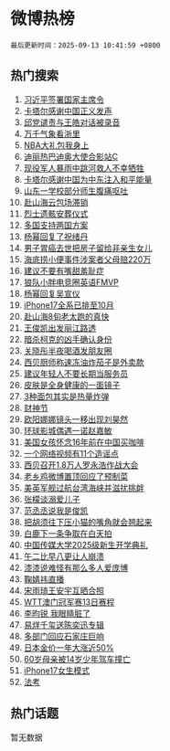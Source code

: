 # 微博热榜

`最后更新时间：2025-09-13 10:41:59 +0800`

## 热门搜索

1. [习近平签署国家主席令](https://m.weibo.cn/search?containerid=100103type%3D1%26t%3D10%26q%3D%23%E4%B9%A0%E8%BF%91%E5%B9%B3%E7%AD%BE%E7%BD%B2%E5%9B%BD%E5%AE%B6%E4%B8%BB%E5%B8%AD%E4%BB%A4%23&stream_entry_id=51&isnewpage=1&extparam=seat%3D1%26cate%3D10103%26pos%3D0%26c_type%3D51%26filter_type%3Drealtimehot%26stream_entry_id%3D51%26dgr%3D0%26q%3D%2523%25E4%25B9%25A0%25E8%25BF%2591%25E5%25B9%25B3%25E7%25AD%25BE%25E7%25BD%25B2%25E5%259B%25BD%25E5%25AE%25B6%25E4%25B8%25BB%25E5%25B8%25AD%25E4%25BB%25A4%2523%26display_time%3D1757731317%26pre_seqid%3D17577313178630124147135)
1. [卡塔尔感谢中国正义发声](https://m.weibo.cn/search?containerid=100103type%3D1%26t%3D10%26q%3D%23%E5%8D%A1%E5%A1%94%E5%B0%94%E6%84%9F%E8%B0%A2%E4%B8%AD%E5%9B%BD%E6%AD%A3%E4%B9%89%E5%8F%91%E5%A3%B0%23&stream_entry_id=31&isnewpage=1&extparam=seat%3D1%26lcate%3D5001%26filter_type%3Drealtimehot%26pos%3D0%26dgr%3D0%26q%3D%2523%25E5%258D%25A1%25E5%25A1%2594%25E5%25B0%2594%25E6%2584%259F%25E8%25B0%25A2%25E4%25B8%25AD%25E5%259B%25BD%25E6%25AD%25A3%25E4%25B9%2589%25E5%258F%2591%25E5%25A3%25B0%2523%26cate%3D5001%26c_type%3D31%26flag%3D0%26stream_entry_id%3D31%26realpos%3D1%26band_rank%3D1%26display_time%3D1757731317%26pre_seqid%3D17577313178630124147135)
1. [邱党谴责与王皓对话被录音](https://m.weibo.cn/search?containerid=100103type%3D1%26t%3D10%26q%3D%23%E9%82%B1%E5%85%9A%E8%B0%B4%E8%B4%A3%E4%B8%8E%E7%8E%8B%E7%9A%93%E5%AF%B9%E8%AF%9D%E8%A2%AB%E5%BD%95%E9%9F%B3%23&stream_entry_id=31&isnewpage=1&extparam=seat%3D1%26lcate%3D5001%26filter_type%3Drealtimehot%26pos%3D1%26dgr%3D0%26q%3D%2523%25E9%2582%25B1%25E5%2585%259A%25E8%25B0%25B4%25E8%25B4%25A3%25E4%25B8%258E%25E7%258E%258B%25E7%259A%2593%25E5%25AF%25B9%25E8%25AF%259D%25E8%25A2%25AB%25E5%25BD%2595%25E9%259F%25B3%2523%26cate%3D5001%26c_type%3D31%26flag%3D1%26stream_entry_id%3D31%26realpos%3D2%26band_rank%3D2%26display_time%3D1757731317%26pre_seqid%3D17577313178630124147135)
1. [万千气象看浙里](https://m.weibo.cn/search?containerid=100103type%3D1%26t%3D10%26q%3D%23%E4%B8%87%E5%8D%83%E6%B0%94%E8%B1%A1%E7%9C%8B%E6%B5%99%E9%87%8C%23&stream_entry_id=31&isnewpage=1&extparam=seat%3D1%26lcate%3D5001%26filter_type%3Drealtimehot%26pos%3D2%26dgr%3D0%26q%3D%2523%25E4%25B8%2587%25E5%258D%2583%25E6%25B0%2594%25E8%25B1%25A1%25E7%259C%258B%25E6%25B5%2599%25E9%2587%258C%2523%26cate%3D5001%26c_type%3D31%26flag%3D0%26stream_entry_id%3D31%26realpos%3D3%26band_rank%3D3%26display_time%3D1757731317%26pre_seqid%3D17577313178630124147135)
1. [NBA大礼包我身上](https://m.weibo.cn/search?containerid=100103type%3D1%26t%3D10%26q%3D%23NBA%E5%A4%A7%E7%A4%BC%E5%8C%85%E6%88%91%E8%BA%AB%E4%B8%8A%23&stream_entry_id=31&isnewpage=1&extparam=seat%3D1%26lcate%3D5001%26is_ad_pos%3D1%26filter_type%3Drealtimehot%26pos%3D3%26c_type%3D31%26q%3D%2523NBA%25E5%25A4%25A7%25E7%25A4%25BC%25E5%258C%2585%25E6%2588%2591%25E8%25BA%25AB%25E4%25B8%258A%2523%26cate%3D5001%26adid%3D300842%26topic_ad%3D1%26stream_entry_id%3D31%26dgr%3D0%26band_rank%3D4%26display_time%3D1757731317%26pre_seqid%3D17577313178630124147135)
1. [迪丽热巴迪奥大使合影站C](https://m.weibo.cn/search?containerid=100103type%3D1%26t%3D10%26q%3D%23%E8%BF%AA%E4%B8%BD%E7%83%AD%E5%B7%B4%E8%BF%AA%E5%A5%A5%E5%A4%A7%E4%BD%BF%E5%90%88%E5%BD%B1%E7%AB%99C%23&stream_entry_id=31&isnewpage=1&extparam=seat%3D1%26lcate%3D5001%26filter_type%3Drealtimehot%26pos%3D4%26dgr%3D0%26q%3D%2523%25E8%25BF%25AA%25E4%25B8%25BD%25E7%2583%25AD%25E5%25B7%25B4%25E8%25BF%25AA%25E5%25A5%25A5%25E5%25A4%25A7%25E4%25BD%25BF%25E5%2590%2588%25E5%25BD%25B1%25E7%25AB%2599C%2523%26cate%3D5001%26c_type%3D31%26flag%3D0%26stream_entry_id%3D31%26realpos%3D4%26band_rank%3D4%26display_time%3D1757731317%26pre_seqid%3D17577313178630124147135)
1. [现役军人暴雨中跳河救人不幸牺牲](https://m.weibo.cn/search?containerid=100103type%3D1%26t%3D10%26q%3D%23%E7%8E%B0%E5%BD%B9%E5%86%9B%E4%BA%BA%E6%9A%B4%E9%9B%A8%E4%B8%AD%E8%B7%B3%E6%B2%B3%E6%95%91%E4%BA%BA%E4%B8%8D%E5%B9%B8%E7%89%BA%E7%89%B2%23&stream_entry_id=31&isnewpage=1&extparam=seat%3D1%26lcate%3D5001%26filter_type%3Drealtimehot%26pos%3D5%26dgr%3D0%26q%3D%2523%25E7%258E%25B0%25E5%25BD%25B9%25E5%2586%259B%25E4%25BA%25BA%25E6%259A%25B4%25E9%259B%25A8%25E4%25B8%25AD%25E8%25B7%25B3%25E6%25B2%25B3%25E6%2595%2591%25E4%25BA%25BA%25E4%25B8%258D%25E5%25B9%25B8%25E7%2589%25BA%25E7%2589%25B2%2523%26cate%3D5001%26c_type%3D31%26flag%3D0%26stream_entry_id%3D31%26realpos%3D5%26band_rank%3D5%26display_time%3D1757731317%26pre_seqid%3D17577313178630124147135)
1. [卡塔尔感谢中国为中东注入和平能量](https://m.weibo.cn/search?containerid=100103type%3D1%26t%3D10%26q%3D%23%E5%8D%A1%E5%A1%94%E5%B0%94%E6%84%9F%E8%B0%A2%E4%B8%AD%E5%9B%BD%E4%B8%BA%E4%B8%AD%E4%B8%9C%E6%B3%A8%E5%85%A5%E5%92%8C%E5%B9%B3%E8%83%BD%E9%87%8F%23&stream_entry_id=31&isnewpage=1&extparam=seat%3D1%26lcate%3D5001%26filter_type%3Drealtimehot%26pos%3D6%26dgr%3D0%26q%3D%2523%25E5%258D%25A1%25E5%25A1%2594%25E5%25B0%2594%25E6%2584%259F%25E8%25B0%25A2%25E4%25B8%25AD%25E5%259B%25BD%25E4%25B8%25BA%25E4%25B8%25AD%25E4%25B8%259C%25E6%25B3%25A8%25E5%2585%25A5%25E5%2592%258C%25E5%25B9%25B3%25E8%2583%25BD%25E9%2587%258F%2523%26cate%3D5001%26c_type%3D31%26flag%3D0%26stream_entry_id%3D31%26realpos%3D6%26band_rank%3D6%26display_time%3D1757731317%26pre_seqid%3D17577313178630124147135)
1. [山东一学校部分师生腹痛呕吐](https://m.weibo.cn/search?containerid=100103type%3D1%26t%3D10%26q%3D%23%E5%B1%B1%E4%B8%9C%E4%B8%80%E5%AD%A6%E6%A0%A1%E9%83%A8%E5%88%86%E5%B8%88%E7%94%9F%E8%85%B9%E7%97%9B%E5%91%95%E5%90%90%23&stream_entry_id=31&isnewpage=1&extparam=seat%3D1%26lcate%3D5001%26filter_type%3Drealtimehot%26pos%3D7%26dgr%3D0%26q%3D%2523%25E5%25B1%25B1%25E4%25B8%259C%25E4%25B8%2580%25E5%25AD%25A6%25E6%25A0%25A1%25E9%2583%25A8%25E5%2588%2586%25E5%25B8%2588%25E7%2594%259F%25E8%2585%25B9%25E7%2597%259B%25E5%2591%2595%25E5%2590%2590%2523%26cate%3D5001%26c_type%3D31%26flag%3D0%26stream_entry_id%3D31%26realpos%3D7%26band_rank%3D7%26display_time%3D1757731317%26pre_seqid%3D17577313178630124147135)
1. [赴山海云包场滞销](https://m.weibo.cn/search?containerid=100103type%3D1%26t%3D10%26q%3D%23%E8%B5%B4%E5%B1%B1%E6%B5%B7%E4%BA%91%E5%8C%85%E5%9C%BA%E6%BB%9E%E9%94%80%23&stream_entry_id=31&isnewpage=1&extparam=seat%3D1%26lcate%3D5001%26filter_type%3Drealtimehot%26pos%3D8%26dgr%3D0%26q%3D%2523%25E8%25B5%25B4%25E5%25B1%25B1%25E6%25B5%25B7%25E4%25BA%2591%25E5%258C%2585%25E5%259C%25BA%25E6%25BB%259E%25E9%2594%2580%2523%26cate%3D5001%26c_type%3D31%26flag%3D0%26stream_entry_id%3D31%26realpos%3D8%26band_rank%3D8%26display_time%3D1757731317%26pre_seqid%3D17577313178630124147135)
1. [烈士遗骸安葬仪式](https://m.weibo.cn/search?containerid=100103type%3D1%26t%3D10%26q%3D%23%E7%83%88%E5%A3%AB%E9%81%97%E9%AA%B8%E5%AE%89%E8%91%AC%E4%BB%AA%E5%BC%8F%23&stream_entry_id=31&isnewpage=1&extparam=seat%3D1%26lcate%3D5001%26filter_type%3Drealtimehot%26pos%3D9%26dgr%3D0%26q%3D%2523%25E7%2583%2588%25E5%25A3%25AB%25E9%2581%2597%25E9%25AA%25B8%25E5%25AE%2589%25E8%2591%25AC%25E4%25BB%25AA%25E5%25BC%258F%2523%26cate%3D5001%26c_type%3D31%26flag%3D0%26stream_entry_id%3D31%26realpos%3D9%26band_rank%3D9%26display_time%3D1757731317%26pre_seqid%3D17577313178630124147135)
1. [多国支持两国方案](https://m.weibo.cn/search?containerid=100103type%3D1%26t%3D10%26q%3D%23%E5%A4%9A%E5%9B%BD%E6%94%AF%E6%8C%81%E4%B8%A4%E5%9B%BD%E6%96%B9%E6%A1%88%23&stream_entry_id=31&isnewpage=1&extparam=seat%3D1%26lcate%3D5001%26filter_type%3Drealtimehot%26pos%3D10%26dgr%3D0%26q%3D%2523%25E5%25A4%259A%25E5%259B%25BD%25E6%2594%25AF%25E6%258C%2581%25E4%25B8%25A4%25E5%259B%25BD%25E6%2596%25B9%25E6%25A1%2588%2523%26cate%3D5001%26c_type%3D31%26flag%3D1%26stream_entry_id%3D31%26realpos%3D10%26band_rank%3D10%26display_time%3D1757731317%26pre_seqid%3D17577313178630124147135)
1. [杨幂回复了祝绪丹](https://m.weibo.cn/search?containerid=100103type%3D1%26t%3D10%26q%3D%23%E6%9D%A8%E5%B9%82%E5%9B%9E%E5%A4%8D%E4%BA%86%E7%A5%9D%E7%BB%AA%E4%B8%B9%23&stream_entry_id=31&isnewpage=1&extparam=seat%3D1%26lcate%3D5001%26filter_type%3Drealtimehot%26pos%3D11%26dgr%3D0%26q%3D%2523%25E6%259D%25A8%25E5%25B9%2582%25E5%259B%259E%25E5%25A4%258D%25E4%25BA%2586%25E7%25A5%259D%25E7%25BB%25AA%25E4%25B8%25B9%2523%26cate%3D5001%26c_type%3D31%26flag%3D2%26stream_entry_id%3D31%26realpos%3D11%26band_rank%3D11%26display_time%3D1757731317%26pre_seqid%3D17577313178630124147135)
1. [男子胃癌去世把房子留给非亲生女儿](https://m.weibo.cn/search?containerid=100103type%3D1%26t%3D10%26q%3D%23%E7%94%B7%E5%AD%90%E8%83%83%E7%99%8C%E5%8E%BB%E4%B8%96%E6%8A%8A%E6%88%BF%E5%AD%90%E7%95%99%E7%BB%99%E9%9D%9E%E4%BA%B2%E7%94%9F%E5%A5%B3%E5%84%BF%23&stream_entry_id=31&isnewpage=1&extparam=seat%3D1%26lcate%3D5001%26filter_type%3Drealtimehot%26pos%3D12%26dgr%3D0%26q%3D%2523%25E7%2594%25B7%25E5%25AD%2590%25E8%2583%2583%25E7%2599%258C%25E5%258E%25BB%25E4%25B8%2596%25E6%258A%258A%25E6%2588%25BF%25E5%25AD%2590%25E7%2595%2599%25E7%25BB%2599%25E9%259D%259E%25E4%25BA%25B2%25E7%2594%259F%25E5%25A5%25B3%25E5%2584%25BF%2523%26cate%3D5001%26c_type%3D31%26flag%3D1%26stream_entry_id%3D31%26realpos%3D12%26band_rank%3D12%26display_time%3D1757731317%26pre_seqid%3D17577313178630124147135)
1. [海底捞小便事件涉案者父母赔220万](https://m.weibo.cn/search?containerid=100103type%3D1%26t%3D10%26q%3D%23%E6%B5%B7%E5%BA%95%E6%8D%9E%E5%B0%8F%E4%BE%BF%E4%BA%8B%E4%BB%B6%E6%B6%89%E6%A1%88%E8%80%85%E7%88%B6%E6%AF%8D%E8%B5%94220%E4%B8%87%23&stream_entry_id=31&isnewpage=1&extparam=seat%3D1%26lcate%3D5001%26filter_type%3Drealtimehot%26pos%3D13%26dgr%3D0%26q%3D%2523%25E6%25B5%25B7%25E5%25BA%2595%25E6%258D%259E%25E5%25B0%258F%25E4%25BE%25BF%25E4%25BA%258B%25E4%25BB%25B6%25E6%25B6%2589%25E6%25A1%2588%25E8%2580%2585%25E7%2588%25B6%25E6%25AF%258D%25E8%25B5%2594220%25E4%25B8%2587%2523%26cate%3D5001%26c_type%3D31%26flag%3D0%26stream_entry_id%3D31%26realpos%3D13%26band_rank%3D13%26display_time%3D1757731317%26pre_seqid%3D17577313178630124147135)
1. [建议不要有嘴甜羞耻症](https://m.weibo.cn/search?containerid=100103type%3D1%26t%3D10%26q%3D%E5%BB%BA%E8%AE%AE%E4%B8%8D%E8%A6%81%E6%9C%89%E5%98%B4%E7%94%9C%E7%BE%9E%E8%80%BB%E7%97%87&stream_entry_id=31&isnewpage=1&extparam=seat%3D1%26lcate%3D5001%26filter_type%3Drealtimehot%26pos%3D14%26dgr%3D0%26q%3D%25E5%25BB%25BA%25E8%25AE%25AE%25E4%25B8%258D%25E8%25A6%2581%25E6%259C%2589%25E5%2598%25B4%25E7%2594%259C%25E7%25BE%259E%25E8%2580%25BB%25E7%2597%2587%26cate%3D5001%26c_type%3D31%26flag%3D1%26stream_entry_id%3D31%26realpos%3D14%26band_rank%3D14%26display_time%3D1757731317%26pre_seqid%3D17577313178630124147135)
1. [狼队小胖电竞圈英语FMVP](https://m.weibo.cn/search?containerid=100103type%3D1%26t%3D10%26q%3D%23%E7%8B%BC%E9%98%9F%E5%B0%8F%E8%83%96%E7%94%B5%E7%AB%9E%E5%9C%88%E8%8B%B1%E8%AF%ADFMVP%23&stream_entry_id=31&isnewpage=1&extparam=seat%3D1%26lcate%3D5001%26filter_type%3Drealtimehot%26pos%3D15%26dgr%3D0%26q%3D%2523%25E7%258B%25BC%25E9%2598%259F%25E5%25B0%258F%25E8%2583%2596%25E7%2594%25B5%25E7%25AB%259E%25E5%259C%2588%25E8%258B%25B1%25E8%25AF%25ADFMVP%2523%26cate%3D5001%26c_type%3D31%26flag%3D1%26stream_entry_id%3D31%26realpos%3D15%26band_rank%3D15%26display_time%3D1757731317%26pre_seqid%3D17577313178630124147135)
1. [杨幂回复吴宣仪](https://m.weibo.cn/search?containerid=100103type%3D1%26t%3D10%26q%3D%23%E6%9D%A8%E5%B9%82%E5%9B%9E%E5%A4%8D%E5%90%B4%E5%AE%A3%E4%BB%AA%23&stream_entry_id=31&isnewpage=1&extparam=seat%3D1%26lcate%3D5001%26filter_type%3Drealtimehot%26pos%3D16%26dgr%3D0%26q%3D%2523%25E6%259D%25A8%25E5%25B9%2582%25E5%259B%259E%25E5%25A4%258D%25E5%2590%25B4%25E5%25AE%25A3%25E4%25BB%25AA%2523%26cate%3D5001%26c_type%3D31%26flag%3D0%26stream_entry_id%3D31%26realpos%3D16%26band_rank%3D16%26display_time%3D1757731317%26pre_seqid%3D17577313178630124147135)
1. [iPhone17全系已排至10月](https://m.weibo.cn/search?containerid=100103type%3D1%26t%3D10%26q%3D%23iPhone17%E5%85%A8%E7%B3%BB%E5%B7%B2%E6%8E%92%E8%87%B310%E6%9C%88%23&stream_entry_id=31&isnewpage=1&extparam=seat%3D1%26lcate%3D5001%26filter_type%3Drealtimehot%26pos%3D17%26dgr%3D0%26q%3D%2523iPhone17%25E5%2585%25A8%25E7%25B3%25BB%25E5%25B7%25B2%25E6%258E%2592%25E8%2587%25B310%25E6%259C%2588%2523%26cate%3D5001%26c_type%3D31%26flag%3D0%26stream_entry_id%3D31%26realpos%3D17%26band_rank%3D17%26display_time%3D1757731317%26pre_seqid%3D17577313178630124147135)
1. [赴山海8旬老太跑的真快](https://m.weibo.cn/search?containerid=100103type%3D1%26t%3D10%26q%3D%E8%B5%B4%E5%B1%B1%E6%B5%B78%E6%97%AC%E8%80%81%E5%A4%AA%E8%B7%91%E7%9A%84%E7%9C%9F%E5%BF%AB&stream_entry_id=31&isnewpage=1&extparam=seat%3D1%26lcate%3D5001%26filter_type%3Drealtimehot%26pos%3D18%26dgr%3D0%26q%3D%25E8%25B5%25B4%25E5%25B1%25B1%25E6%25B5%25B78%25E6%2597%25AC%25E8%2580%2581%25E5%25A4%25AA%25E8%25B7%2591%25E7%259A%2584%25E7%259C%259F%25E5%25BF%25AB%26cate%3D5001%26c_type%3D31%26flag%3D1%26stream_entry_id%3D31%26realpos%3D18%26band_rank%3D18%26display_time%3D1757731317%26pre_seqid%3D17577313178630124147135)
1. [王俊凯出发丽江路透](https://m.weibo.cn/search?containerid=100103type%3D1%26t%3D10%26q%3D%23%E7%8E%8B%E4%BF%8A%E5%87%AF%E5%87%BA%E5%8F%91%E4%B8%BD%E6%B1%9F%E8%B7%AF%E9%80%8F%23&stream_entry_id=31&isnewpage=1&extparam=seat%3D1%26lcate%3D5001%26filter_type%3Drealtimehot%26pos%3D19%26dgr%3D0%26q%3D%2523%25E7%258E%258B%25E4%25BF%258A%25E5%2587%25AF%25E5%2587%25BA%25E5%258F%2591%25E4%25B8%25BD%25E6%25B1%259F%25E8%25B7%25AF%25E9%2580%258F%2523%26cate%3D5001%26c_type%3D31%26flag%3D1%26stream_entry_id%3D31%26realpos%3D19%26band_rank%3D19%26display_time%3D1757731317%26pre_seqid%3D17577313178630124147135)
1. [暗杀柯克的凶手确认身份](https://m.weibo.cn/search?containerid=100103type%3D1%26t%3D10%26q%3D%23%E6%9A%97%E6%9D%80%E6%9F%AF%E5%85%8B%E7%9A%84%E5%87%B6%E6%89%8B%E7%A1%AE%E8%AE%A4%E8%BA%AB%E4%BB%BD%23&stream_entry_id=31&isnewpage=1&extparam=seat%3D1%26lcate%3D5001%26filter_type%3Drealtimehot%26pos%3D20%26dgr%3D0%26q%3D%2523%25E6%259A%2597%25E6%259D%2580%25E6%259F%25AF%25E5%2585%258B%25E7%259A%2584%25E5%2587%25B6%25E6%2589%258B%25E7%25A1%25AE%25E8%25AE%25A4%25E8%25BA%25AB%25E4%25BB%25BD%2523%26cate%3D5001%26c_type%3D31%26flag%3D0%26stream_entry_id%3D31%26realpos%3D20%26band_rank%3D20%26display_time%3D1757731317%26pre_seqid%3D17577313178630124147135)
1. [关晓彤半夜喝酒发朋友圈](https://m.weibo.cn/search?containerid=100103type%3D1%26t%3D10%26q%3D%E5%85%B3%E6%99%93%E5%BD%A4%E5%8D%8A%E5%A4%9C%E5%96%9D%E9%85%92%E5%8F%91%E6%9C%8B%E5%8F%8B%E5%9C%88&stream_entry_id=31&isnewpage=1&extparam=seat%3D1%26lcate%3D5001%26filter_type%3Drealtimehot%26pos%3D21%26dgr%3D0%26q%3D%25E5%2585%25B3%25E6%2599%2593%25E5%25BD%25A4%25E5%258D%258A%25E5%25A4%259C%25E5%2596%259D%25E9%2585%2592%25E5%258F%2591%25E6%259C%258B%25E5%258F%258B%25E5%259C%2588%26cate%3D5001%26c_type%3D31%26flag%3D2%26stream_entry_id%3D31%26realpos%3D21%26band_rank%3D21%26display_time%3D1757731317%26pre_seqid%3D17577313178630124147135)
1. [西贝厨师称速冻油炸茄子是外卖款](https://m.weibo.cn/search?containerid=100103type%3D1%26t%3D10%26q%3D%23%E8%A5%BF%E8%B4%9D%E5%8E%A8%E5%B8%88%E7%A7%B0%E9%80%9F%E5%86%BB%E6%B2%B9%E7%82%B8%E8%8C%84%E5%AD%90%E6%98%AF%E5%A4%96%E5%8D%96%E6%AC%BE%23&stream_entry_id=31&isnewpage=1&extparam=seat%3D1%26lcate%3D5001%26filter_type%3Drealtimehot%26pos%3D22%26dgr%3D0%26q%3D%2523%25E8%25A5%25BF%25E8%25B4%259D%25E5%258E%25A8%25E5%25B8%2588%25E7%25A7%25B0%25E9%2580%259F%25E5%2586%25BB%25E6%25B2%25B9%25E7%2582%25B8%25E8%258C%2584%25E5%25AD%2590%25E6%2598%25AF%25E5%25A4%2596%25E5%258D%2596%25E6%25AC%25BE%2523%26cate%3D5001%26c_type%3D31%26flag%3D2%26stream_entry_id%3D31%26realpos%3D22%26band_rank%3D22%26display_time%3D1757731317%26pre_seqid%3D17577313178630124147135)
1. [建议年轻人不要长期当服务员](https://m.weibo.cn/search?containerid=100103type%3D1%26t%3D10%26q%3D%E5%BB%BA%E8%AE%AE%E5%B9%B4%E8%BD%BB%E4%BA%BA%E4%B8%8D%E8%A6%81%E9%95%BF%E6%9C%9F%E5%BD%93%E6%9C%8D%E5%8A%A1%E5%91%98&stream_entry_id=31&isnewpage=1&extparam=seat%3D1%26lcate%3D5001%26filter_type%3Drealtimehot%26pos%3D23%26dgr%3D0%26q%3D%25E5%25BB%25BA%25E8%25AE%25AE%25E5%25B9%25B4%25E8%25BD%25BB%25E4%25BA%25BA%25E4%25B8%258D%25E8%25A6%2581%25E9%2595%25BF%25E6%259C%259F%25E5%25BD%2593%25E6%259C%258D%25E5%258A%25A1%25E5%2591%2598%26cate%3D5001%26c_type%3D31%26flag%3D0%26stream_entry_id%3D31%26realpos%3D23%26band_rank%3D23%26display_time%3D1757731317%26pre_seqid%3D17577313178630124147135)
1. [皮肤是全身健康的一面镜子](https://m.weibo.cn/search?containerid=100103type%3D1%26t%3D10%26q%3D%23%E7%9A%AE%E8%82%A4%E6%98%AF%E5%85%A8%E8%BA%AB%E5%81%A5%E5%BA%B7%E7%9A%84%E4%B8%80%E9%9D%A2%E9%95%9C%E5%AD%90%23&stream_entry_id=31&isnewpage=1&extparam=seat%3D1%26lcate%3D5001%26filter_type%3Drealtimehot%26pos%3D24%26dgr%3D0%26q%3D%2523%25E7%259A%25AE%25E8%2582%25A4%25E6%2598%25AF%25E5%2585%25A8%25E8%25BA%25AB%25E5%2581%25A5%25E5%25BA%25B7%25E7%259A%2584%25E4%25B8%2580%25E9%259D%25A2%25E9%2595%259C%25E5%25AD%2590%2523%26cate%3D5001%26c_type%3D31%26flag%3D1%26stream_entry_id%3D31%26realpos%3D24%26band_rank%3D24%26display_time%3D1757731317%26pre_seqid%3D17577313178630124147135)
1. [3种面包其实是热量炸弹](https://m.weibo.cn/search?containerid=100103type%3D1%26t%3D10%26q%3D%233%E7%A7%8D%E9%9D%A2%E5%8C%85%E5%85%B6%E5%AE%9E%E6%98%AF%E7%83%AD%E9%87%8F%E7%82%B8%E5%BC%B9%23&stream_entry_id=31&isnewpage=1&extparam=seat%3D1%26lcate%3D5001%26filter_type%3Drealtimehot%26pos%3D25%26dgr%3D0%26q%3D%25233%25E7%25A7%258D%25E9%259D%25A2%25E5%258C%2585%25E5%2585%25B6%25E5%25AE%259E%25E6%2598%25AF%25E7%2583%25AD%25E9%2587%258F%25E7%2582%25B8%25E5%25BC%25B9%2523%26cate%3D5001%26c_type%3D31%26flag%3D0%26stream_entry_id%3D31%26realpos%3D25%26band_rank%3D25%26display_time%3D1757731317%26pre_seqid%3D17577313178630124147135)
1. [财神节](https://m.weibo.cn/search?containerid=100103type%3D1%26t%3D10%26q%3D%E8%B4%A2%E7%A5%9E%E8%8A%82&stream_entry_id=31&isnewpage=1&extparam=seat%3D1%26lcate%3D5001%26filter_type%3Drealtimehot%26pos%3D26%26dgr%3D0%26q%3D%25E8%25B4%25A2%25E7%25A5%259E%25E8%258A%2582%26cate%3D5001%26c_type%3D31%26flag%3D1%26stream_entry_id%3D31%26realpos%3D26%26band_rank%3D26%26display_time%3D1757731317%26pre_seqid%3D17577313178630124147135)
1. [欧阳娜娜镜头一移出现刘昊然](https://m.weibo.cn/search?containerid=100103type%3D1%26t%3D10%26q%3D%E6%AC%A7%E9%98%B3%E5%A8%9C%E5%A8%9C%E9%95%9C%E5%A4%B4%E4%B8%80%E7%A7%BB%E5%87%BA%E7%8E%B0%E5%88%98%E6%98%8A%E7%84%B6&stream_entry_id=31&isnewpage=1&extparam=seat%3D1%26lcate%3D5001%26filter_type%3Drealtimehot%26pos%3D27%26dgr%3D0%26q%3D%25E6%25AC%25A7%25E9%2598%25B3%25E5%25A8%259C%25E5%25A8%259C%25E9%2595%259C%25E5%25A4%25B4%25E4%25B8%2580%25E7%25A7%25BB%25E5%2587%25BA%25E7%258E%25B0%25E5%2588%2598%25E6%2598%258A%25E7%2584%25B6%26cate%3D5001%26c_type%3D31%26flag%3D0%26stream_entry_id%3D31%26realpos%3D27%26band_rank%3D27%26display_time%3D1757731317%26pre_seqid%3D17577313178630124147135)
1. [环球影城偶遇一诺赵嘉敏](https://m.weibo.cn/search?containerid=100103type%3D1%26t%3D10%26q%3D%23%E7%8E%AF%E7%90%83%E5%BD%B1%E5%9F%8E%E5%81%B6%E9%81%87%E4%B8%80%E8%AF%BA%E8%B5%B5%E5%98%89%E6%95%8F%23&stream_entry_id=31&isnewpage=1&extparam=seat%3D1%26lcate%3D5001%26filter_type%3Drealtimehot%26pos%3D28%26dgr%3D0%26q%3D%2523%25E7%258E%25AF%25E7%2590%2583%25E5%25BD%25B1%25E5%259F%258E%25E5%2581%25B6%25E9%2581%2587%25E4%25B8%2580%25E8%25AF%25BA%25E8%25B5%25B5%25E5%2598%2589%25E6%2595%258F%2523%26cate%3D5001%26c_type%3D31%26flag%3D1%26stream_entry_id%3D31%26realpos%3D28%26band_rank%3D28%26display_time%3D1757731317%26pre_seqid%3D17577313178630124147135)
1. [美国女孩怀念16年前在中国买咖啡](https://m.weibo.cn/search?containerid=100103type%3D1%26t%3D10%26q%3D%E7%BE%8E%E5%9B%BD%E5%A5%B3%E5%AD%A9%E6%80%80%E5%BF%B516%E5%B9%B4%E5%89%8D%E5%9C%A8%E4%B8%AD%E5%9B%BD%E4%B9%B0%E5%92%96%E5%95%A1&stream_entry_id=31&isnewpage=1&extparam=seat%3D1%26lcate%3D5001%26filter_type%3Drealtimehot%26pos%3D29%26dgr%3D0%26q%3D%25E7%25BE%258E%25E5%259B%25BD%25E5%25A5%25B3%25E5%25AD%25A9%25E6%2580%2580%25E5%25BF%25B516%25E5%25B9%25B4%25E5%2589%258D%25E5%259C%25A8%25E4%25B8%25AD%25E5%259B%25BD%25E4%25B9%25B0%25E5%2592%2596%25E5%2595%25A1%26cate%3D5001%26c_type%3D31%26flag%3D1%26stream_entry_id%3D31%26realpos%3D29%26band_rank%3D29%26display_time%3D1757731317%26pre_seqid%3D17577313178630124147135)
1. [一个网络视频有11个造谣点](https://m.weibo.cn/search?containerid=100103type%3D1%26t%3D10%26q%3D%23%E4%B8%80%E4%B8%AA%E7%BD%91%E7%BB%9C%E8%A7%86%E9%A2%91%E6%9C%8911%E4%B8%AA%E9%80%A0%E8%B0%A3%E7%82%B9%23&stream_entry_id=31&isnewpage=1&extparam=seat%3D1%26lcate%3D5001%26filter_type%3Drealtimehot%26pos%3D30%26dgr%3D0%26q%3D%2523%25E4%25B8%2580%25E4%25B8%25AA%25E7%25BD%2591%25E7%25BB%259C%25E8%25A7%2586%25E9%25A2%2591%25E6%259C%258911%25E4%25B8%25AA%25E9%2580%25A0%25E8%25B0%25A3%25E7%2582%25B9%2523%26cate%3D5001%26c_type%3D31%26flag%3D1%26stream_entry_id%3D31%26realpos%3D30%26band_rank%3D30%26display_time%3D1757731317%26pre_seqid%3D17577313178630124147135)
1. [西贝召开1.8万人罗永浩作战大会](https://m.weibo.cn/search?containerid=100103type%3D1%26t%3D10%26q%3D%23%E8%A5%BF%E8%B4%9D%E5%8F%AC%E5%BC%801.8%E4%B8%87%E4%BA%BA%E7%BD%97%E6%B0%B8%E6%B5%A9%E4%BD%9C%E6%88%98%E5%A4%A7%E4%BC%9A%23&stream_entry_id=31&isnewpage=1&extparam=seat%3D1%26lcate%3D5001%26filter_type%3Drealtimehot%26pos%3D31%26dgr%3D0%26q%3D%2523%25E8%25A5%25BF%25E8%25B4%259D%25E5%258F%25AC%25E5%25BC%25801.8%25E4%25B8%2587%25E4%25BA%25BA%25E7%25BD%2597%25E6%25B0%25B8%25E6%25B5%25A9%25E4%25BD%259C%25E6%2588%2598%25E5%25A4%25A7%25E4%25BC%259A%2523%26cate%3D5001%26c_type%3D31%26flag%3D1%26stream_entry_id%3D31%26realpos%3D31%26band_rank%3D31%26display_time%3D1757731317%26pre_seqid%3D17577313178630124147135)
1. [老乡鸡微博置顶回应了预制菜](https://m.weibo.cn/search?containerid=100103type%3D1%26t%3D10%26q%3D%23%E8%80%81%E4%B9%A1%E9%B8%A1%E5%BE%AE%E5%8D%9A%E7%BD%AE%E9%A1%B6%E5%9B%9E%E5%BA%94%E4%BA%86%E9%A2%84%E5%88%B6%E8%8F%9C%23&stream_entry_id=31&isnewpage=1&extparam=seat%3D1%26lcate%3D5001%26filter_type%3Drealtimehot%26pos%3D32%26dgr%3D0%26q%3D%2523%25E8%2580%2581%25E4%25B9%25A1%25E9%25B8%25A1%25E5%25BE%25AE%25E5%258D%259A%25E7%25BD%25AE%25E9%25A1%25B6%25E5%259B%259E%25E5%25BA%2594%25E4%25BA%2586%25E9%25A2%2584%25E5%2588%25B6%25E8%258F%259C%2523%26cate%3D5001%26c_type%3D31%26flag%3D1%26stream_entry_id%3D31%26realpos%3D32%26band_rank%3D32%26display_time%3D1757731317%26pre_seqid%3D17577313178630124147135)
1. [美英军舰过航台湾海峡并滋扰挑衅](https://m.weibo.cn/search?containerid=100103type%3D1%26t%3D10%26q%3D%23%E7%BE%8E%E8%8B%B1%E5%86%9B%E8%88%B0%E8%BF%87%E8%88%AA%E5%8F%B0%E6%B9%BE%E6%B5%B7%E5%B3%A1%E5%B9%B6%E6%BB%8B%E6%89%B0%E6%8C%91%E8%A1%85%23&stream_entry_id=31&isnewpage=1&extparam=seat%3D1%26lcate%3D5001%26filter_type%3Drealtimehot%26pos%3D33%26dgr%3D0%26q%3D%2523%25E7%25BE%258E%25E8%258B%25B1%25E5%2586%259B%25E8%2588%25B0%25E8%25BF%2587%25E8%2588%25AA%25E5%258F%25B0%25E6%25B9%25BE%25E6%25B5%25B7%25E5%25B3%25A1%25E5%25B9%25B6%25E6%25BB%258B%25E6%2589%25B0%25E6%258C%2591%25E8%25A1%2585%2523%26cate%3D5001%26c_type%3D31%26flag%3D0%26stream_entry_id%3D31%26realpos%3D33%26band_rank%3D33%26display_time%3D1757731317%26pre_seqid%3D17577313178630124147135)
1. [张檬谈溺爱儿子](https://m.weibo.cn/search?containerid=100103type%3D1%26t%3D10%26q%3D%E5%BC%A0%E6%AA%AC%E8%B0%88%E6%BA%BA%E7%88%B1%E5%84%BF%E5%AD%90&stream_entry_id=31&isnewpage=1&extparam=seat%3D1%26lcate%3D5001%26filter_type%3Drealtimehot%26pos%3D34%26dgr%3D0%26q%3D%25E5%25BC%25A0%25E6%25AA%25AC%25E8%25B0%2588%25E6%25BA%25BA%25E7%2588%25B1%25E5%2584%25BF%25E5%25AD%2590%26cate%3D5001%26c_type%3D31%26flag%3D0%26stream_entry_id%3D31%26realpos%3D34%26band_rank%3D34%26display_time%3D1757731317%26pre_seqid%3D17577313178630124147135)
1. [范丞丞说我是俊凯](https://m.weibo.cn/search?containerid=100103type%3D1%26t%3D10%26q%3D%E8%8C%83%E4%B8%9E%E4%B8%9E%E8%AF%B4%E6%88%91%E6%98%AF%E4%BF%8A%E5%87%AF&stream_entry_id=31&isnewpage=1&extparam=seat%3D1%26lcate%3D5001%26filter_type%3Drealtimehot%26pos%3D35%26dgr%3D0%26q%3D%25E8%258C%2583%25E4%25B8%259E%25E4%25B8%259E%25E8%25AF%25B4%25E6%2588%2591%25E6%2598%25AF%25E4%25BF%258A%25E5%2587%25AF%26cate%3D5001%26c_type%3D31%26flag%3D1%26stream_entry_id%3D31%26realpos%3D35%26band_rank%3D35%26display_time%3D1757731317%26pre_seqid%3D17577313178630124147135)
1. [把胡须往下压小猫的嘴角就会翘起来](https://m.weibo.cn/search?containerid=100103type%3D1%26t%3D10%26q%3D%23%E6%8A%8A%E8%83%A1%E9%A1%BB%E5%BE%80%E4%B8%8B%E5%8E%8B%E5%B0%8F%E7%8C%AB%E7%9A%84%E5%98%B4%E8%A7%92%E5%B0%B1%E4%BC%9A%E7%BF%98%E8%B5%B7%E6%9D%A5%23&stream_entry_id=31&isnewpage=1&extparam=seat%3D1%26lcate%3D5001%26filter_type%3Drealtimehot%26pos%3D36%26dgr%3D0%26q%3D%2523%25E6%258A%258A%25E8%2583%25A1%25E9%25A1%25BB%25E5%25BE%2580%25E4%25B8%258B%25E5%258E%258B%25E5%25B0%258F%25E7%258C%25AB%25E7%259A%2584%25E5%2598%25B4%25E8%25A7%2592%25E5%25B0%25B1%25E4%25BC%259A%25E7%25BF%2598%25E8%25B5%25B7%25E6%259D%25A5%2523%26cate%3D5001%26c_type%3D31%26flag%3D1%26stream_entry_id%3D31%26realpos%3D36%26band_rank%3D36%26display_time%3D1757731317%26pre_seqid%3D17577313178630124147135)
1. [白鹿下一条争取在白天拍](https://m.weibo.cn/search?containerid=100103type%3D1%26t%3D10%26q%3D%23%E7%99%BD%E9%B9%BF%E4%B8%8B%E4%B8%80%E6%9D%A1%E4%BA%89%E5%8F%96%E5%9C%A8%E7%99%BD%E5%A4%A9%E6%8B%8D%23&stream_entry_id=31&isnewpage=1&extparam=seat%3D1%26lcate%3D5001%26filter_type%3Drealtimehot%26pos%3D37%26dgr%3D0%26q%3D%2523%25E7%2599%25BD%25E9%25B9%25BF%25E4%25B8%258B%25E4%25B8%2580%25E6%259D%25A1%25E4%25BA%2589%25E5%258F%2596%25E5%259C%25A8%25E7%2599%25BD%25E5%25A4%25A9%25E6%258B%258D%2523%26cate%3D5001%26c_type%3D31%26flag%3D1%26stream_entry_id%3D31%26realpos%3D37%26band_rank%3D37%26display_time%3D1757731317%26pre_seqid%3D17577313178630124147135)
1. [中国传媒大学2025级新生开学典礼](https://m.weibo.cn/search?containerid=100103type%3D1%26t%3D10%26q%3D%23%E4%B8%AD%E5%9B%BD%E4%BC%A0%E5%AA%92%E5%A4%A7%E5%AD%A62025%E7%BA%A7%E6%96%B0%E7%94%9F%E5%BC%80%E5%AD%A6%E5%85%B8%E7%A4%BC%23&stream_entry_id=31&isnewpage=1&extparam=seat%3D1%26lcate%3D5001%26filter_type%3Drealtimehot%26pos%3D38%26dgr%3D0%26q%3D%2523%25E4%25B8%25AD%25E5%259B%25BD%25E4%25BC%25A0%25E5%25AA%2592%25E5%25A4%25A7%25E5%25AD%25A62025%25E7%25BA%25A7%25E6%2596%25B0%25E7%2594%259F%25E5%25BC%2580%25E5%25AD%25A6%25E5%2585%25B8%25E7%25A4%25BC%2523%26cate%3D5001%26c_type%3D31%26flag%3D1%26stream_entry_id%3D31%26realpos%3D38%26band_rank%3D38%26display_time%3D1757731317%26pre_seqid%3D17577313178630124147135)
1. [午二比早八更让人崩溃](https://m.weibo.cn/search?containerid=100103type%3D1%26t%3D10%26q%3D%E5%8D%88%E4%BA%8C%E6%AF%94%E6%97%A9%E5%85%AB%E6%9B%B4%E8%AE%A9%E4%BA%BA%E5%B4%A9%E6%BA%83&stream_entry_id=31&isnewpage=1&extparam=seat%3D1%26lcate%3D5001%26filter_type%3Drealtimehot%26pos%3D39%26dgr%3D0%26q%3D%25E5%258D%2588%25E4%25BA%258C%25E6%25AF%2594%25E6%2597%25A9%25E5%2585%25AB%25E6%259B%25B4%25E8%25AE%25A9%25E4%25BA%25BA%25E5%25B4%25A9%25E6%25BA%2583%26cate%3D5001%26c_type%3D31%26flag%3D1%26stream_entry_id%3D31%26realpos%3D39%26band_rank%3D39%26display_time%3D1757731317%26pre_seqid%3D17577313178630124147135)
1. [漆漆说难怪有那么多人爱庞博](https://m.weibo.cn/search?containerid=100103type%3D1%26t%3D10%26q%3D%E6%BC%86%E6%BC%86%E8%AF%B4%E9%9A%BE%E6%80%AA%E6%9C%89%E9%82%A3%E4%B9%88%E5%A4%9A%E4%BA%BA%E7%88%B1%E5%BA%9E%E5%8D%9A&stream_entry_id=31&isnewpage=1&extparam=seat%3D1%26lcate%3D5001%26filter_type%3Drealtimehot%26pos%3D40%26dgr%3D0%26q%3D%25E6%25BC%2586%25E6%25BC%2586%25E8%25AF%25B4%25E9%259A%25BE%25E6%2580%25AA%25E6%259C%2589%25E9%2582%25A3%25E4%25B9%2588%25E5%25A4%259A%25E4%25BA%25BA%25E7%2588%25B1%25E5%25BA%259E%25E5%258D%259A%26cate%3D5001%26c_type%3D31%26flag%3D1%26stream_entry_id%3D31%26realpos%3D40%26band_rank%3D40%26display_time%3D1757731317%26pre_seqid%3D17577313178630124147135)
1. [鞠婧祎直播](https://m.weibo.cn/search?containerid=100103type%3D1%26t%3D10%26q%3D%23%E9%9E%A0%E5%A9%A7%E7%A5%8E%E7%9B%B4%E6%92%AD%23&stream_entry_id=31&isnewpage=1&extparam=seat%3D1%26lcate%3D5001%26filter_type%3Drealtimehot%26pos%3D41%26dgr%3D0%26q%3D%2523%25E9%259E%25A0%25E5%25A9%25A7%25E7%25A5%258E%25E7%259B%25B4%25E6%2592%25AD%2523%26cate%3D5001%26c_type%3D31%26flag%3D0%26stream_entry_id%3D31%26realpos%3D41%26band_rank%3D41%26display_time%3D1757731317%26pre_seqid%3D17577313178630124147135)
1. [宋雨琦王安宇互晒合照](https://m.weibo.cn/search?containerid=100103type%3D1%26t%3D10%26q%3D%23%E5%AE%8B%E9%9B%A8%E7%90%A6%E7%8E%8B%E5%AE%89%E5%AE%87%E4%BA%92%E6%99%92%E5%90%88%E7%85%A7%23&stream_entry_id=31&isnewpage=1&extparam=seat%3D1%26lcate%3D5001%26filter_type%3Drealtimehot%26pos%3D42%26dgr%3D0%26q%3D%2523%25E5%25AE%258B%25E9%259B%25A8%25E7%2590%25A6%25E7%258E%258B%25E5%25AE%2589%25E5%25AE%2587%25E4%25BA%2592%25E6%2599%2592%25E5%2590%2588%25E7%2585%25A7%2523%26cate%3D5001%26c_type%3D31%26flag%3D0%26stream_entry_id%3D31%26realpos%3D42%26band_rank%3D42%26display_time%3D1757731317%26pre_seqid%3D17577313178630124147135)
1. [WTT澳门冠军赛13日赛程](https://m.weibo.cn/search?containerid=100103type%3D1%26t%3D10%26q%3D%23WTT%E6%BE%B3%E9%97%A8%E5%86%A0%E5%86%9B%E8%B5%9B13%E6%97%A5%E8%B5%9B%E7%A8%8B%23&stream_entry_id=31&isnewpage=1&extparam=seat%3D1%26lcate%3D5001%26filter_type%3Drealtimehot%26pos%3D43%26dgr%3D0%26q%3D%2523WTT%25E6%25BE%25B3%25E9%2597%25A8%25E5%2586%25A0%25E5%2586%259B%25E8%25B5%259B13%25E6%2597%25A5%25E8%25B5%259B%25E7%25A8%258B%2523%26cate%3D5001%26c_type%3D31%26flag%3D1%26stream_entry_id%3D31%26realpos%3D43%26band_rank%3D43%26display_time%3D1757731317%26pre_seqid%3D17577313178630124147135)
1. [李昀锐 我眼睛脏了](https://m.weibo.cn/search?containerid=100103type%3D1%26t%3D10%26q%3D%E6%9D%8E%E6%98%80%E9%94%90+%E6%88%91%E7%9C%BC%E7%9D%9B%E8%84%8F%E4%BA%86&stream_entry_id=31&isnewpage=1&extparam=seat%3D1%26lcate%3D5001%26filter_type%3Drealtimehot%26pos%3D44%26dgr%3D0%26q%3D%25E6%259D%258E%25E6%2598%2580%25E9%2594%2590%2520%25E6%2588%2591%25E7%259C%25BC%25E7%259D%259B%25E8%2584%258F%25E4%25BA%2586%26cate%3D5001%26c_type%3D31%26flag%3D0%26stream_entry_id%3D31%26realpos%3D44%26band_rank%3D44%26display_time%3D1757731317%26pre_seqid%3D17577313178630124147135)
1. [易烊千玺送陈奕迅专辑](https://m.weibo.cn/search?containerid=100103type%3D1%26t%3D10%26q%3D%23%E6%98%93%E7%83%8A%E5%8D%83%E7%8E%BA%E9%80%81%E9%99%88%E5%A5%95%E8%BF%85%E4%B8%93%E8%BE%91%23&stream_entry_id=31&isnewpage=1&extparam=seat%3D1%26lcate%3D5001%26filter_type%3Drealtimehot%26pos%3D45%26dgr%3D0%26q%3D%2523%25E6%2598%2593%25E7%2583%258A%25E5%258D%2583%25E7%258E%25BA%25E9%2580%2581%25E9%2599%2588%25E5%25A5%2595%25E8%25BF%2585%25E4%25B8%2593%25E8%25BE%2591%2523%26cate%3D5001%26c_type%3D31%26flag%3D1%26stream_entry_id%3D31%26realpos%3D45%26band_rank%3D45%26display_time%3D1757731317%26pre_seqid%3D17577313178630124147135)
1. [多部门回应石家庄巨响](https://m.weibo.cn/search?containerid=100103type%3D1%26t%3D10%26q%3D%23%E5%A4%9A%E9%83%A8%E9%97%A8%E5%9B%9E%E5%BA%94%E7%9F%B3%E5%AE%B6%E5%BA%84%E5%B7%A8%E5%93%8D%23&stream_entry_id=31&isnewpage=1&extparam=seat%3D1%26lcate%3D5001%26filter_type%3Drealtimehot%26pos%3D46%26dgr%3D0%26q%3D%2523%25E5%25A4%259A%25E9%2583%25A8%25E9%2597%25A8%25E5%259B%259E%25E5%25BA%2594%25E7%259F%25B3%25E5%25AE%25B6%25E5%25BA%2584%25E5%25B7%25A8%25E5%2593%258D%2523%26cate%3D5001%26c_type%3D31%26flag%3D0%26stream_entry_id%3D31%26realpos%3D46%26band_rank%3D46%26display_time%3D1757731317%26pre_seqid%3D17577313178630124147135)
1. [日本金价一年大涨近50%](https://m.weibo.cn/search?containerid=100103type%3D1%26t%3D10%26q%3D%23%E6%97%A5%E6%9C%AC%E9%87%91%E4%BB%B7%E4%B8%80%E5%B9%B4%E5%A4%A7%E6%B6%A8%E8%BF%9150%25%23&stream_entry_id=31&isnewpage=1&extparam=seat%3D1%26lcate%3D5001%26filter_type%3Drealtimehot%26pos%3D47%26dgr%3D0%26q%3D%2523%25E6%2597%25A5%25E6%259C%25AC%25E9%2587%2591%25E4%25BB%25B7%25E4%25B8%2580%25E5%25B9%25B4%25E5%25A4%25A7%25E6%25B6%25A8%25E8%25BF%259150%2525%2523%26cate%3D5001%26c_type%3D31%26flag%3D1%26stream_entry_id%3D31%26realpos%3D47%26band_rank%3D47%26display_time%3D1757731317%26pre_seqid%3D17577313178630124147135)
1. [60岁母亲被14岁少年驾车撞亡](https://m.weibo.cn/search?containerid=100103type%3D1%26t%3D10%26q%3D%2360%E5%B2%81%E6%AF%8D%E4%BA%B2%E8%A2%AB14%E5%B2%81%E5%B0%91%E5%B9%B4%E9%A9%BE%E8%BD%A6%E6%92%9E%E4%BA%A1%23&stream_entry_id=31&isnewpage=1&extparam=seat%3D1%26lcate%3D5001%26filter_type%3Drealtimehot%26pos%3D48%26dgr%3D0%26q%3D%252360%25E5%25B2%2581%25E6%25AF%258D%25E4%25BA%25B2%25E8%25A2%25AB14%25E5%25B2%2581%25E5%25B0%2591%25E5%25B9%25B4%25E9%25A9%25BE%25E8%25BD%25A6%25E6%2592%259E%25E4%25BA%25A1%2523%26cate%3D5001%26c_type%3D31%26flag%3D0%26stream_entry_id%3D31%26realpos%3D48%26band_rank%3D48%26display_time%3D1757731317%26pre_seqid%3D17577313178630124147135)
1. [iPhone17女生模式](https://m.weibo.cn/search?containerid=100103type%3D1%26t%3D10%26q%3DiPhone17%E5%A5%B3%E7%94%9F%E6%A8%A1%E5%BC%8F&stream_entry_id=31&isnewpage=1&extparam=seat%3D1%26lcate%3D5001%26filter_type%3Drealtimehot%26pos%3D49%26dgr%3D0%26q%3DiPhone17%25E5%25A5%25B3%25E7%2594%259F%25E6%25A8%25A1%25E5%25BC%258F%26cate%3D5001%26c_type%3D31%26flag%3D0%26stream_entry_id%3D31%26realpos%3D49%26band_rank%3D49%26display_time%3D1757731317%26pre_seqid%3D17577313178630124147135)
1. [法考](https://m.weibo.cn/search?containerid=100103type%3D1%26t%3D10%26q%3D%E6%B3%95%E8%80%83&stream_entry_id=31&isnewpage=1&extparam=seat%3D1%26lcate%3D5001%26filter_type%3Drealtimehot%26pos%3D50%26dgr%3D0%26q%3D%25E6%25B3%2595%25E8%2580%2583%26cate%3D5001%26c_type%3D31%26flag%3D0%26stream_entry_id%3D31%26realpos%3D50%26band_rank%3D50%26display_time%3D1757731317%26pre_seqid%3D17577313178630124147135)

## 热门话题

暂无数据
